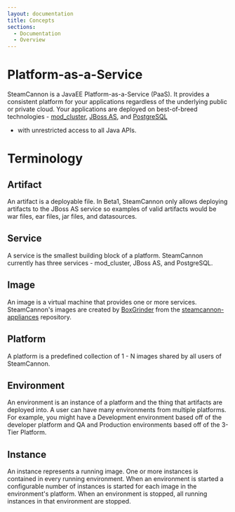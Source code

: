 ```yaml
---
layout: documentation
title: Concepts
sections:
  - Documentation
  - Overview
---
```


# Platform-as-a-Service

SteamCannon is a JavaEE Platform-as-a-Service (PaaS). It provides a
consistent platform for your applications regardless of the underlying
public or private cloud. Your applications are deployed on
best-of-breed technologies - [mod_cluster], [JBoss AS], and [PostgreSQL]
- with unrestricted access to all Java APIs.

[mod_cluster]: http://www.jboss.org/mod_cluster
[jboss as]: http://www.jboss.org/jbossas/
[postgresql]: http://www.postgresql.org/

# Terminology

## Artifact

An artifact is a deployable file. In Beta1, SteamCannon only allows
deploying artifacts to the JBoss AS service so examples of valid
artifacts would be war files, ear files, jar files, and datasources.

## Service

A service is the smallest building block of a platform. SteamCannon
currently has three services - mod_cluster, JBoss AS, and PostgreSQL.

## Image

An image is a virtual machine that provides one or more
services. SteamCannon's images are created by [BoxGrinder] from the
[steamcannon-appliances] repository.

[boxgrinder]: http://www.jboss.org/boxgrinder
[steamcannon-appliances]: http://github.com/steamcannon/steamcannon-appliances/

## Platform

A platform is a predefined collection of 1 - N images shared by all users of SteamCannon.

## Environment

An environment is an instance of a platform and the thing that
artifacts are deployed into. A user can have many environments from
multiple platforms. For example, you might have a Development
environment based off of the developer platform and QA and Production
environments based off of the 3-Tier Platform.

## Instance

An instance represents a running image. One or more instances is
contained in every running environment. When an environment is started
a configurable number of instances is started for each image in the
environment's platform. When an environment is stopped, all running
instances in that environment are stopped.
